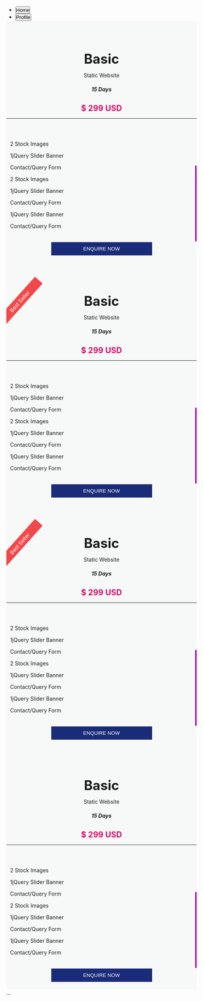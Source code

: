 # <!DOCTYPE html>
<html>
<head>
	<link href="https://cdn.jsdelivr.net/npm/bootstrap@5.0.2/dist/css/bootstrap.min.css" rel="stylesheet" integrity="sha384-EVSTQN3/azprG1Anm3QDgpJLIm9Nao0Yz1ztcQTwFspd3yD65VohhpuuCOmLASjC" crossorigin="anonymous">
	<link rel="stylesheet" href="https://cdnjs.cloudflare.com/ajax/libs/font-awesome/5.15.4/css/all.min.css" integrity="sha512-1ycn6IcaQQ40/MKBW2W4Rhis/DbILU74C1vSrLJxCq57o941Ym01SwNsOMqvEBFlcgUa6xLiPY/NS5R+E6ztJQ==" crossorigin="anonymous" referrerpolicy="no-referrer" />
	<script src="https://cdnjs.cloudflare.com/ajax/libs/font-awesome/5.15.4/js/all.min.js" integrity="sha512-Tn2m0TIpgVyTzzvmxLNuqbSJH3JP8jm+Cy3hvHrW7ndTDcJ1w5mBiksqDBb8GpE2ksktFvDB/ykZ0mDpsZj20w==" crossorigin="anonymous" referrerpolicy="no-referrer"></script>
	<meta charset="utf-8">
	<meta name="viewport" content="width=device-width, initial-scale=1">
	<title>Task</title>
<style>
*{
	margin: 0;
	padding: 0;
}
.basic{
	text-align: center;
}
	.basic h3 {
    font-size: 35px;
}
.basic p {
    font-weight: 400;
}
.basic h2 {
    color: #d40968;
}
.basic-2 svg.svg-inline--fa.fa-check.fa-w-16 {
    color: #d40968;
}
.basic-2 {
    padding: 30px 10px;
}
.basic-btn button {
    border: none;
    background-color: #1a2c79;
    padding: 10px 85px;
    color: white;
}
.basic-btn {
    text-align: center;
    margin: -10px 0;
}
.basic-main {
    padding: 30px 0;
    background: #f7f9f9;
    overflow: hidden;
}
.basic-2 :after {
    position: absolute;
    content: "";
    width: 4px;
    height: 200px;
    background-color: #af00b2;
    top: 110px;
    right: 0;
}
.basic-2 {
    position: relative;
}
.basic-head p {
    background: #f1484a;
    color: white;
    padding: 5px 40px;
    transform: rotate(-48deg);
}
.basic {
    position: relative;
}
.basic-head {
    position: absolute;
    top: -5px;
    left: -40px;
}
</style>
</head>
<body>
<section class="task">
	<div class="container">
		<div class="row">
			<div class="col-lg-12">
				<div class="tabs-cont">
					<ul class="nav nav-pills mb-3" id="pills-tab" role="tablist">
  <li class="nav-item" role="presentation">
    <button class="nav-link active" id="pills-home-tab" data-bs-toggle="pill" data-bs-target="#pills-home" type="button" role="tab" aria-controls="pills-home" aria-selected="true">Home</button>
  </li>
  <li class="nav-item" role="presentation">
    <button class="nav-link" id="pills-profile-tab" data-bs-toggle="pill" data-bs-target="#pills-profile" type="button" role="tab" aria-controls="pills-profile" aria-selected="false">Profile</button>
  </li>
</ul>
<div class="tab-content" id="pills-tabContent">
  <div class="tab-pane fade show active" id="pills-home" role="tabpanel" aria-labelledby="pills-home-tab">
  	<div class="container">
  		<div class="row">
  		<div class="col-lg-3">
	  		<div class="basic-main">
		  		<div class="basic">
		  			<h3>Basic</h3>
		  			<p>Static Website</p>
		  			<h5><i class="far fa-clock"></i>  15  Days</h5>
		  			<h2>$ 299 USD</h2>
		  		</div>
	  		<hr>
	  		<div class="basic-2">
	  			<p><i class="fas fa-check"></i> 2 Stock Images<p>
				<p><i class="fas fa-check"></i> 1jQuery Slider Banner</p>
				<p><i class="fas fa-check"></i> Contact/Query Form</p>
				<p><i class="fas fa-check"></i> 2 Stock Images<p>
				<p><i class="fas fa-check"></i> 1jQuery Slider Banner</p>
				<p><i class="fas fa-check"></i> Contact/Query Form</p>
				<p><i class="fas fa-check"></i> 1jQuery Slider Banner</p>
				<p><i class="fas fa-check"></i> Contact/Query Form</p>
	  		</div>
	  		<div class="basic-btn">
	  			<button>ENQUIRE NOW</button>
	  		</div>
	  	</div>
	  </div>
  	<div class="col-lg-3">
	  		<div class="basic-main">
		  		<div class="basic">
		  			<h3>Basic</h3>
		  			<p>Static Website</p>
		  			<h5><i class="far fa-clock"></i>  15  Days</h5>
		  			<h2>$ 299 USD</h2>
		  			<div class="basic-head">
		  				<p>Best Seller</p>
		  			</div>
		  		</div>
	  		<hr>
	  		<div class="basic-2">
	  			<p><i class="fas fa-check"></i> 2 Stock Images<p>
				<p><i class="fas fa-check"></i> 1jQuery Slider Banner</p>
				<p><i class="fas fa-check"></i> Contact/Query Form</p>
				<p><i class="fas fa-check"></i> 2 Stock Images<p>
				<p><i class="fas fa-check"></i> 1jQuery Slider Banner</p>
				<p><i class="fas fa-check"></i> Contact/Query Form</p>
				<p><i class="fas fa-check"></i> 1jQuery Slider Banner</p>
				<p><i class="fas fa-check"></i> Contact/Query Form</p>
	  		</div>
	  		<div class="basic-btn">
	  			<button>ENQUIRE NOW</button>
	  		</div>
	  	</div>
	  </div>
  	<div class="col-lg-3">
	  		<div class="basic-main">
		  		<div class="basic">
		  			<h3>Basic</h3>
		  			<p>Static Website</p>
		  			<h5><i class="far fa-clock"></i>  15  Days</h5>
		  			<h2>$ 299 USD</h2>
		  			<div class="basic-head">
		  				<p>Best Seller</p>
		  			</div>
		  		</div>
	  		<hr>
	  		<div class="basic-2">
	  			<p><i class="fas fa-check"></i> 2 Stock Images<p>
				<p><i class="fas fa-check"></i> 1jQuery Slider Banner</p>
				<p><i class="fas fa-check"></i> Contact/Query Form</p>
				<p><i class="fas fa-check"></i> 2 Stock Images<p>
				<p><i class="fas fa-check"></i> 1jQuery Slider Banner</p>
				<p><i class="fas fa-check"></i> Contact/Query Form</p>
				<p><i class="fas fa-check"></i> 1jQuery Slider Banner</p>
				<p><i class="fas fa-check"></i> Contact/Query Form</p>
	  		</div>
	  		<div class="basic-btn">
	  			<button>ENQUIRE NOW</button>
	  		</div>
	  	</div>
	  </div>
  	<div class="col-lg-3">
	  		<div class="basic-main">
		  		<div class="basic">
		  			<h3>Basic</h3>
		  			<p>Static Website</p>
		  			<h5><i class="far fa-clock"></i>  15  Days</h5>
		  			<h2>$ 299 USD</h2>
		  		</div>
	  		<hr>
	  		<div class="basic-2">
	  			<p><i class="fas fa-check"></i> 2 Stock Images<p>
				<p><i class="fas fa-check"></i> 1jQuery Slider Banner</p>
				<p><i class="fas fa-check"></i> Contact/Query Form</p>
				<p><i class="fas fa-check"></i> 2 Stock Images<p>
				<p><i class="fas fa-check"></i> 1jQuery Slider Banner</p>
				<p><i class="fas fa-check"></i> Contact/Query Form</p>
				<p><i class="fas fa-check"></i> 1jQuery Slider Banner</p>
				<p><i class="fas fa-check"></i> Contact/Query Form</p>
	  		</div>
	  		<div class="basic-btn">
	  			<button>ENQUIRE NOW</button>
	  		</div>
	  	</div>
	  </div>
  </div>
  <div class="tab-pane fade" id="pills-profile" role="tabpanel" aria-labelledby="pills-profile-tab">...</div>
</div>
				</div>
			</div>
		</div>
	</div>
</section>


<script src="https://cdn.jsdelivr.net/npm/bootstrap@5.0.2/dist/js/bootstrap.bundle.min.js" integrity="sha384-MrcW6ZMFYlzcLA8Nl+NtUVF0sA7MsXsP1UyJoMp4YLEuNSfAP+JcXn/tWtIaxVXM" crossorigin="anonymous"></script>
</body>
</html>
